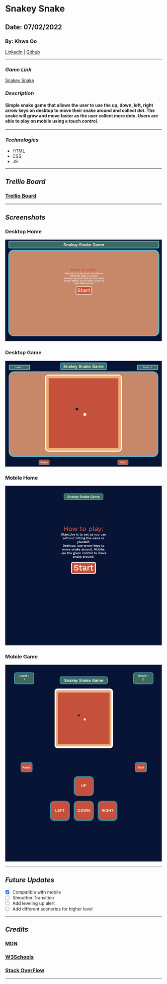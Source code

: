 # Snakey Snake

## Date: 07/02/2022

### By: Khwa Oo

[LinkedIn](https://www.linkedin.com/in/khwa-oo/) | [Github](https://github.com/Khwalab3ar)

---

### _Game Link_

[Snakey Snake](https://snakeysnake.surge.sh/)

### _Description_

#### Simple snake game that allows the user to use the up, down, left, right arrow keys on desktop to move their snake around and collect dot. The snake will grow and move faster as the user collect more dots. Users are able to play on mobile using a touch control.

---

### _Technologies_

- HTML
- CSS
- JS

---

## _Trellio Board_

### [Trellio Board](https://trello.com/b/8jzwWJ5m/snakey-snake-game)

---

## _Screenshots_

### Desktop Home

![Image](images/desktop_home.png)

### Desktop Game

![Image](images/desktop_game.png)

### Mobile Home

![Image](images/mobile_home.png)

### Mobile Game

![Image](images/mobile_game.png)

---

## _Future Updates_

- [x] Compatible with mobile
- [ ] Smoother Transition
- [ ] Add leveling up alert
- [ ] Add different scenerios for higher level

---

## _Credits_

### [MDN](https://developer.mozilla.org/en-US/)

### [W3Schools](https://www.w3schools.com/default.asp)

### [Stack OverFlow](https://stackoverflow.com/)

---
